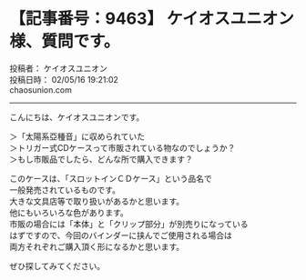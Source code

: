 # 【記事番号：9463】 ケイオスユニオン様、質問です。

投稿者： ケイオスユニオン  
投稿日時： 02/05/16 19:21:02  
chaosunion.com

---

こんにちは、ケイオスユニオンです。  
  
＞「太陽系亞種音」に収められていた  
＞トリガー式CDケースって市販されている物なのでしょうか？  
＞もし市販品でしたら、どんな所で購入できます？  
  
このケースは、「スロットインＣＤケース」という品名で  
一般発売されているものです。  
大きな文具店等で取り扱いがあるかと思います。  
他にもいろいろな色があります。  
市販の場合には「本体」と「クリップ部分」が別売りになっている  
はずですので、今回のバインダーに挟んでご使用される場合は  
両方それぞれご購入頂く形になるかと思います。  
  
ぜひ探してみてください。  
  
